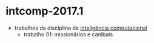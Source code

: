 # intcomp-2017.1

- trabalhos da disciplina de [inteligência computacional](http://www.slideshare.net/ronaldinhoramos/curso-inteligncia-artificial-parte-1)
  - trabalho 01: missionários e canibais
  